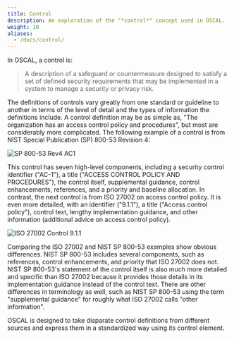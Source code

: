 ```yaml
---
title: Control
description: An exploration of the "*control*" concept used in OSCAL.
weight: 10
aliases:
  - /docs/control/
---
```


In OSCAL, a control is:

> A description of a safeguard or countermeasure designed to satisfy a set of defined security requirements that may be implemented in a system to manage a security or privacy risk.

The definitions of controls vary greatly from one standard or guideline to another in terms of the level of detail and the types of information the definitions include. A control definition may be as simple as, "The organization has an access control policy and procedures", but most are considerably more complicated. The following example of a control is from NIST Special Publication (SP) 800-53 Revision 4:

![SP 800-53 Rev4 AC1](../NIST-SP-800-53-Rev4-AC1.png)

This control has seven high-level components, including a security control identifier ("AC-1"), a title ("ACCESS CONTROL POLICY AND PROCEDURES"), the control itself, supplemental guidance, control enhancements, references, and a priority and baseline allocation. In contrast, the next control is from ISO 27002 on access control policy. It is even more detailed, with an identifier ("9.1.1"), a title ("Access control policy"), control text, lengthy implementation guidance, and other information (additional advice on access control policy).

![ISO 27002 Control 9.1.1](../ISO-27002-Control-9.1.1.png)

Comparing the ISO 27002 and NIST SP 800-53 examples show obvious differences. NIST SP 800-53 includes several components, such as references, control enhancements, and priority that ISO 27002 does not. NIST SP 800-53's statement of the control itself is also much more detailed and specific than ISO 27002 because it provides those details in its implementation guidance instead of the control text. There are other differences in terminology as well, such as NIST SP 800-53 using the term "supplemental guidance" for roughly what ISO 27002 calls "other information".

OSCAL is designed to take disparate control definitions from different sources and express them in a standardized way using its control element.
